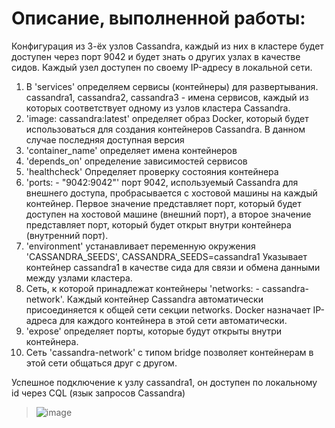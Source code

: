 # Описание, выполненной работы:

Конфигурация из 3-ёх узлов Cassandra, каждый из них в кластере будет доступен через порт 9042 и будет знать о других узлах в качестве сидов. Каждый узел доступен по своему IP-адресу в локальной сети.




1. В 'services' определяем сервисы (контейнеры) для развертывания. cassandra1, cassandra2, cassandra3 - имена сервисов, каждый из которых соответствует одному из узлов кластера Cassandra.
2. 'image: cassandra:latest' определяет образ Docker, который будет использоваться для создания контейнеров Cassandra. В данном случае последняя доступная версия
3. 'container_name' определяет имена контейнеров
4. 'depends_on' определение зависимостей сервисов
5. 'healthcheck' Определяет проверку состояния контейнера
6. 'ports: - "9042:9042"' порт 9042, используемый Cassandra для внешнего доступа, пробрасывается с хостовой машины на каждый контейнер.
Первое значение представляет порт, который будет доступен на хостовой машине (внешний порт), а второе значение представляет порт, который будет открыт внутри контейнера (внутренний порт). 
5. 'environment' устанавливает переменную окружения 'CASSANDRA_SEEDS', CASSANDRA_SEEDS=cassandra1 Указывает контейнер cassandra1 в качестве сида для связи и обмена данными между узлами кластера.
6. Сеть, к которой принадлежат контейнеры 'networks: - cassandra-network'. Каждый контейнер Cassandra автоматически присоединяется к общей сети секции networks. Docker назначает IP-адреса для каждого контейнера в этой сети автоматически.
7. 'expose' определяет порты, которые будут открыты внутри контейнера.
8. Cеть 'cassandra-network' с типом bridge позволяет контейнерам в этой сети общаться друг с другом.

Успешное подключение к узлу cassandra1, он доступен по локальному id через CQL (язык запросов Cassandra)
> ![image](https://github.com/DeFomin/test-docker-compose/assets/90705279/8b53d3ce-239c-4d35-ba5f-e23c3d5944de)

 
